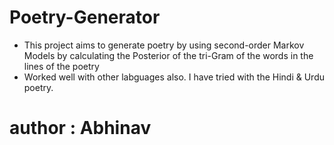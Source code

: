 # Poetry-Generator
- This project aims to generate poetry by using second-order Markov Models by calculating the Posterior of the tri-Gram of the words in the lines of the poetry
- Worked well with other labguages also. I have tried with the Hindi & Urdu poetry.


# author : Abhinav
